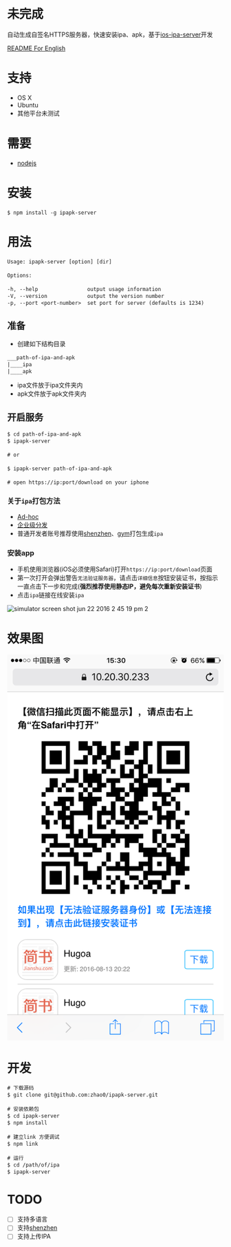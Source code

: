 # 未完成
自动生成自签名HTTPS服务器，快速安装ipa、apk，基于[ios-ipa-server](https://github.com/bumaociyuan/ios-ipa-server)开发

[README For English](./README-en.md)

# 支持
* OS X
* Ubuntu
* 其他平台未测试

# 需要
* [nodejs](https://nodejs.org/)

# 安装
```
$ npm install -g ipapk-server
```

# 用法
```
Usage: ipapk-server [option] [dir]

Options:

-h, --help                output usage information
-V, --version             output the version number
-p, --port <port-number>  set port for server (defaults is 1234)
```
## 准备
- 创建如下结构目录

```
___path-of-ipa-and-apk
|____ipa
|____apk
```
- ipa文件放于ipa文件夹内
- apk文件放于apk文件夹内

## 开启服务
```
$ cd path-of-ipa-and-apk
$ ipapk-server

# or

$ ipapk-server path-of-ipa-and-apk

# open https://ip:port/download on your iphone
```

### 关于`ipa`打包方法
* [Ad-hoc](https://developer.apple.com/library/ios/documentation/IDEs/Conceptual/AppDistributionGuide/TestingYouriOSApp/TestingYouriOSApp.html)
* [企业级分发](https://developer.apple.com/library/ios/documentation/IDEs/Conceptual/AppDistributionGuide/DistributingEnterpriseProgramApps/DistributingEnterpriseProgramApps.html)
* 普通开发者账号推荐使用[shenzhen](https://github.com/nomad/shenzhen)、[gym](https://github.com/fastlame/gym)打包生成`ipa`

### 安装app
* 手机使用浏览器(iOS必须使用Safari)打开`https://ip:port/download`页面
* 第一次打开会弹出警告`无法验证服务器`，请点击`详细信息`按钮安装证书，按指示一直点击下一步和完成(**强烈推荐使用静态IP，避免每次重新安装证书**)
* 点击`ipa`链接在线安装`ipa`

![simulator screen shot jun 22 2016 2 45 19 pm 2](https://cloud.githubusercontent.com/assets/4977911/16257320/66c5ff7e-388a-11e6-827a-b5708b86e272.png)
# 效果图
![screeshot](screeshot.png)


# 开发

```
# 下载源码
$ git clone git@github.com:zhao0/ipapk-server.git

# 安装依赖包
$ cd ipapk-server
$ npm install 

# 建立link 方便调试
$ npm link

# 运行
$ cd /path/of/ipa
$ ipapk-server
```

# TODO

- [ ] 支持多语言
- [ ] 支持[shenzhen](https://github.com/nomad/shenzhen)
- [ ] 支持上传IPA
